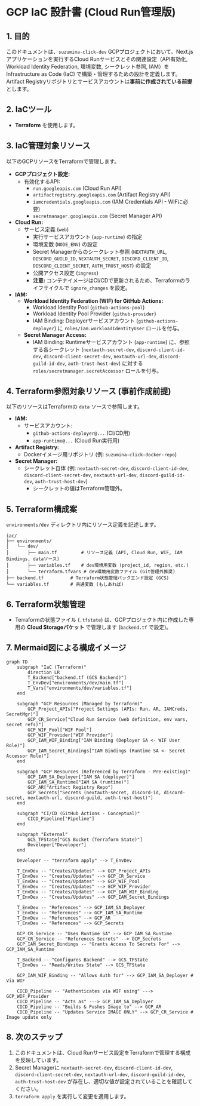 # GCP IaC 設計書 (Cloud Run管理版)

## 1. 目的

このドキュメントは、`suzumina-click-dev` GCPプロジェクトにおいて、Next.jsアプリケーションを実行するCloud Runサービスとその関連設定（API有効化, Workload Identity Federation, 環境変数, シークレット参照, IAM）をInfrastructure as Code (IaC) で構築・管理するための設計を定義します。Artifact Registryリポジトリとサービスアカウントは**事前に作成されている前提**とします。

## 2. IaCツール

- **Terraform** を使用します。

## 3. IaC管理対象リソース

以下のGCPリソースをTerraformで管理します。

- **GCPプロジェクト設定:**
  - 有効化するAPI:
    - `run.googleapis.com` (Cloud Run API)
    - `artifactregistry.googleapis.com` (Artifact Registry API)
    - `iamcredentials.googleapis.com` (IAM Credentials API - WIFに必要)
    - `secretmanager.googleapis.com` (Secret Manager API)
- **Cloud Run:**
  - サービス定義 (`web`)
    - 実行サービスアカウント (`app-runtime`) の指定
    - 環境変数 (`NODE_ENV`) の設定
    - Secret Managerからのシークレット参照 (`NEXTAUTH_URL`, `DISCORD_GUILD_ID`, `NEXTAUTH_SECRET`, `DISCORD_CLIENT_ID`, `DISCORD_CLIENT_SECRET`, `AUTH_TRUST_HOST`) の設定
    - 公開アクセス設定 (`ingress`)
    - **注意:** コンテナイメージはCI/CDで更新されるため、Terraformのライフサイクルで `ignore_changes` を設定。
- **IAM:**
  - **Workload Identity Federation (WIF) for GitHub Actions:**
    - Workload Identity Pool (`github-actions-pool`)
    - Workload Identity Pool Provider (`github-provider`)
    - IAM Binding: Deployerサービスアカウント (`github-actions-deployer`) に `roles/iam.workloadIdentityUser` ロールを付与。
  - **Secret Manager Access:**
    - IAM Binding: Runtimeサービスアカウント (`app-runtime`) に、参照する各シークレット (`nextauth-secret-dev`, `discord-client-id-dev`, `discord-client-secret-dev`, `nextauth-url-dev`, `discord-guild-id-dev`, `auth-trust-host-dev`) に対する `roles/secretmanager.secretAccessor` ロールを付与。

## 4. Terraform参照対象リソース (事前作成前提)

以下のリソースはTerraformの `data` ソースで参照します。

- **IAM:**
  - サービスアカウント:
    - `github-actions-deployer@...` (CI/CD用)
    - `app-runtime@...` (Cloud Run実行用)
- **Artifact Registry:**
  - Dockerイメージ用リポジトリ (例: `suzumina-click-docker-repo`)
- **Secret Manager:**
  - シークレット自体 (例: `nextauth-secret-dev`, `discord-client-id-dev`, `discord-client-secret-dev`, `nextauth-url-dev`, `discord-guild-id-dev`, `auth-trust-host-dev`)
    - シークレットの値はTerraform管理外。

## 5. Terraform構成案

`environments/dev` ディレクトリ内にリソース定義を記述します。

```plaintext
iac/
├── environments/
│   └── dev/
│       ├── main.tf         # リソース定義 (API, Cloud Run, WIF, IAM Bindings, dataソース)
│       ├── variables.tf    # dev環境用変数 (project_id, region, etc.)
│       └── terraform.tfvars # dev環境用変数ファイル (Git管理外推奨)
├── backend.tf          # Terraform状態管理バックエンド設定 (GCS)
└── variables.tf        # 共通変数 (もしあれば)
```

## 6. Terraform状態管理

- Terraformの状態ファイル (`.tfstate`) は、GCPプロジェクト内に作成した専用の **Cloud Storageバケット** で管理します (`backend.tf` で設定)。

## 7. Mermaid図による構成イメージ

```mermaid
graph TD
    subgraph "IaC (Terraform)"
        direction LR
        T_Backend["backend.tf (GCS Backend)"]
        T_EnvDev["environments/dev/main.tf"]
        T_Vars["environments/dev/variables.tf"]
    end

    subgraph "GCP Resources (Managed by Terraform)"
        GCP_Project_APIs["Project Settings (APIs: Run, AR, IAMCreds, SecretMgr)"]
        GCP_CR_Service["Cloud Run Service (web definition, env vars, secret refs)"]
        GCP_WIF_Pool["WIF Pool"]
        GCP_WIF_Provider["WIF Provider"]
        GCP_IAM_WIF_Binding["IAM Binding (Deployer SA <- WIF User Role)"]
        GCP_IAM_Secret_Bindings["IAM Bindings (Runtime SA <- Secret Accessor Role)"]
    end

    subgraph "GCP Resources (Referenced by Terraform - Pre-existing)"
        GCP_IAM_SA_Deployer["IAM SA (deployer)"]
        GCP_IAM_SA_Runtime["IAM SA (runtime)"]
        GCP_AR["Artifact Registry Repo"]
        GCP_Secrets["Secrets (nextauth-secret, discord-id, discord-secret, nextauth-url, discord-guild, auth-trust-host)"]
    end

    subgraph "CI/CD (GitHub Actions - Conceptual)"
        CICD_Pipeline["Pipeline"]
    end

    subgraph "External"
        GCS_TFState["GCS Bucket (Terraform State)"]
        Developer["Developer"]
    end

    Developer -- "terraform apply" --> T_EnvDev

    T_EnvDev -- "Creates/Updates" --> GCP_Project_APIs
    T_EnvDev -- "Creates/Updates" --> GCP_CR_Service
    T_EnvDev -- "Creates/Updates" --> GCP_WIF_Pool
    T_EnvDev -- "Creates/Updates" --> GCP_WIF_Provider
    T_EnvDev -- "Creates/Updates" --> GCP_IAM_WIF_Binding
    T_EnvDev -- "Creates/Updates" --> GCP_IAM_Secret_Bindings

    T_EnvDev -- "References" --> GCP_IAM_SA_Deployer
    T_EnvDev -- "References" --> GCP_IAM_SA_Runtime
    T_EnvDev -- "References" --> GCP_AR
    T_EnvDev -- "References" --> GCP_Secrets

    GCP_CR_Service -- "Uses Runtime SA" --> GCP_IAM_SA_Runtime
    GCP_CR_Service -- "References Secrets" --> GCP_Secrets
    GCP_IAM_Secret_Bindings -- "Grants Access To Secrets For" --> GCP_IAM_SA_Runtime

    T_Backend -- "Configures Backend" --> GCS_TFState
    T_EnvDev -- "Reads/Writes State" --> GCS_TFState

    GCP_IAM_WIF_Binding -- "Allows Auth for" --> GCP_IAM_SA_Deployer # Via WIF

    CICD_Pipeline -- "Authenticates via WIF using" ---> GCP_WIF_Provider
    CICD_Pipeline -- "Acts as" ---> GCP_IAM_SA_Deployer
    CICD_Pipeline -- "Builds & Pushes Image to" --> GCP_AR
    CICD_Pipeline -- "Updates Service IMAGE ONLY" --> GCP_CR_Service # Image update only
```

## 8. 次のステップ

1. このドキュメントは、Cloud Runサービス設定をTerraformで管理する構成を反映しています。
2. Secret Managerに `nextauth-secret-dev`, `discord-client-id-dev`, `discord-client-secret-dev`, `nextauth-url-dev`, `discord-guild-id-dev`, `auth-trust-host-dev` が存在し、適切な値が設定されていることを確認してください。
3. `terraform apply` を実行して変更を適用します。
